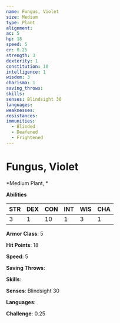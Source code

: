 ```yaml
---
name: Fungus, Violet
size: Medium
type: Plant
alignment: 
ac: 5
hp: 18
speed: 5
cr: 0.25
strength: 3
dexterity: 1
constitution: 10
intelligence: 1
wisdom: 3
charisma: 1
saving_throws: 
skills: 
senses: Blindsight 30
languages: 
weaknesses:
resistances:
immunities:
  - Blinded
  - Deafened
  - Frightened
---
```


# Fungus, Violet

*Medium Plant, *

**Abilities**

| STR | DEX | CON | INT | WIS | CHA |
| --- | --- | --- | --- | --- | --- |
| 3 | 1 | 10 | 1 | 3 | 1 |

**Armor Class**: 5

**Hit Points**: 18

**Speed**: 5

**Saving Throws**: 

**Skills**: 

**Senses**: Blindsight 30

**Languages**: 

**Challenge**: 0.25

